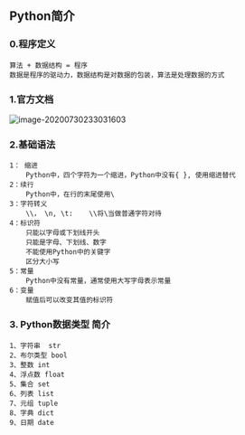 ## Python简介

### 0.程序定义

```
算法 + 数据结构 = 程序
数据是程序的驱动力，数据结构是对数据的包装，算法是处理数据的方式
```

### 1.官方文档

[官方文档链接]: https://docs.python.org/3/



![image-20200730233031603](D:\星际大陆\工作总结\Python.assets\image-20200730233031603.png)



### 2.基础语法

```
1： 缩进
    Python中，四个字符为一个缩进，Python中没有{ }, 使用缩进替代
2：续行
    Python中，在行的末尾使用\
3：字符转义
    \\， \n, \t:    \\将\当做普通字符对待
4：标识符
    只能以字母或下划线开头
    只能是字母、下划线、数字
    不能使用Python中的关键字
    区分大小写
5：常量
    Python中没有常量，通常使用大写字母表示常量
6：变量
    赋值后可以改变其值的标识符
```

### 3. Python数据类型 简介

```
1、字符串  str
2、布尔类型 bool
3、整数 int
4、浮点数 float
5、集合 set 
6、列表 list
7、元组 tuple
8、字典 dict
9、日期 date
```







